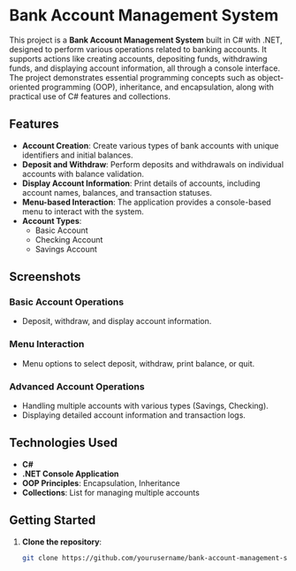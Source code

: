 # Bank Account Management System

This project is a **Bank Account Management System** built in C# with .NET, designed to perform various operations related to banking accounts. It supports actions like creating accounts, depositing funds, withdrawing funds, and displaying account information, all through a console interface. The project demonstrates essential programming concepts such as object-oriented programming (OOP), inheritance, and encapsulation, along with practical use of C# features and collections.

## Features

- **Account Creation**: Create various types of bank accounts with unique identifiers and initial balances.
- **Deposit and Withdraw**: Perform deposits and withdrawals on individual accounts with balance validation.
- **Display Account Information**: Print details of accounts, including account names, balances, and transaction statuses.
- **Menu-based Interaction**: The application provides a console-based menu to interact with the system.
- **Account Types**: 
  - Basic Account
  - Checking Account
  - Savings Account

## Screenshots

### Basic Account Operations

- Deposit, withdraw, and display account information.


### Menu Interaction

- Menu options to select deposit, withdraw, print balance, or quit.

### Advanced Account Operations

- Handling multiple accounts with various types (Savings, Checking).
- Displaying detailed account information and transaction logs.


## Technologies Used

- **C#**
- **.NET Console Application**
- **OOP Principles**: Encapsulation, Inheritance
- **Collections**: List<T> for managing multiple accounts

## Getting Started

1. **Clone the repository**:
   ```bash
   git clone https://github.com/yourusername/bank-account-management-system.git
